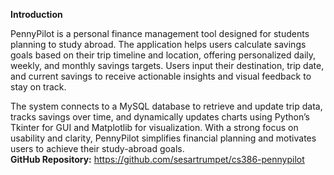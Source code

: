 **Introduction**    

PennyPilot is a personal finance management tool designed for students planning to study abroad. The application helps users calculate savings goals based on their trip
timeline and location, offering personalized daily, weekly, and monthly savings targets. Users input their destination, trip date, and current savings to receive 
actionable insights and visual feedback to stay on track.

The system connects to a MySQL database to retrieve and update trip data, tracks savings over time, and dynamically updates charts using Python’s Tkinter for GUI and 
Matplotlib for visualization. With a strong focus on usability and clarity, PennyPilot simplifies financial planning and motivates users to achieve their study-abroad 
goals.  
**GitHub Repository:** https://github.com/sesartrumpet/cs386-pennypilot  

